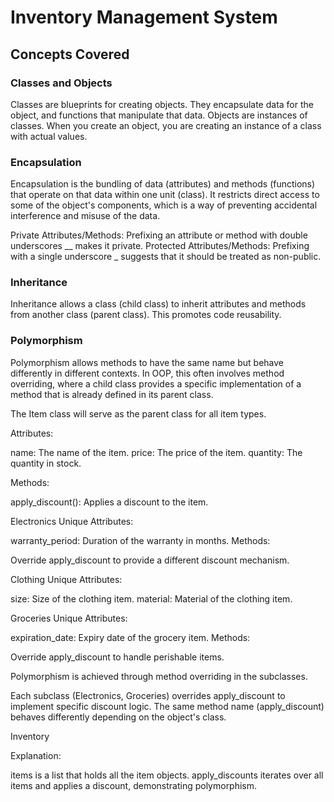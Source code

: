 # Inventory Management System

## Concepts Covered

### Classes and Objects

Classes are blueprints for creating objects. They encapsulate data for the object, and functions that manipulate that data.
Objects are instances of classes. When you create an object, you are creating an instance of a class with actual values.

### Encapsulation
Encapsulation is the bundling of data (attributes) and methods (functions) that operate on that data within one unit (class). It restricts direct access to some of the object's components, which is a way of preventing accidental interference and misuse of the data.

Private Attributes/Methods: Prefixing an attribute or method with double underscores __ makes it private.
Protected Attributes/Methods: Prefixing with a single underscore _ suggests that it should be treated as non-public.

### Inheritance

Inheritance allows a class (child class) to inherit attributes and methods from another class (parent class). This promotes code reusability.

### Polymorphism

Polymorphism allows methods to have the same name but behave differently in different contexts. In OOP, this often involves method overriding, where a child class provides a specific implementation of a method that is already defined in its parent class.

The Item class will serve as the parent class for all item types.

Attributes:

name: The name of the item.
price: The price of the item.
quantity: The quantity in stock.

Methods:

apply_discount(): Applies a discount to the item.

Electronics
Unique Attributes:

warranty_period: Duration of the warranty in months.
Methods:

Override apply_discount to provide a different discount mechanism.

Clothing
Unique Attributes:

size: Size of the clothing item.
material: Material of the clothing item.

Groceries
Unique Attributes:

expiration_date: Expiry date of the grocery item.
Methods:

Override apply_discount to handle perishable items.

Polymorphism is achieved through method overriding in the subclasses.

Each subclass (Electronics, Groceries) overrides apply_discount to implement specific discount logic.
The same method name (apply_discount) behaves differently depending on the object's class.


Inventory

Explanation:

items is a list that holds all the item objects.
apply_discounts iterates over all items and applies a discount, demonstrating polymorphism.
